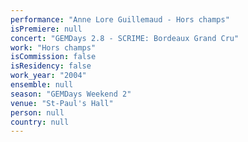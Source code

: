 ```yaml
---
performance: "Anne Lore Guillemaud - Hors champs"
isPremiere: null
concert: "GEMDays 2.8 - SCRIME: Bordeaux Grand Cru"
work: "Hors champs"
isCommission: false
isResidency: false
work_year: "2004"
ensemble: null
season: "GEMDays Weekend 2"
venue: "St-Paul's Hall"
person: null
country: null
---
```


